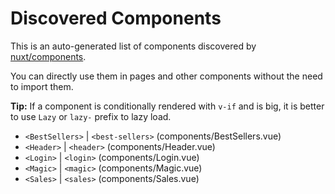 # Discovered Components

This is an auto-generated list of components discovered by [nuxt/components](https://github.com/nuxt/components).

You can directly use them in pages and other components without the need to import them.

**Tip:** If a component is conditionally rendered with `v-if` and is big, it is better to use `Lazy` or `lazy-` prefix to lazy load.

- `<BestSellers>` | `<best-sellers>` (components/BestSellers.vue)
- `<Header>` | `<header>` (components/Header.vue)
- `<Login>` | `<login>` (components/Login.vue)
- `<Magic>` | `<magic>` (components/Magic.vue)
- `<Sales>` | `<sales>` (components/Sales.vue)
